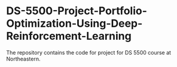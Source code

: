 # DS-5500-Project-Portfolio-Optimization-Using-Deep-Reinforcement-Learning
The repository contains the code for project for DS 5500 course at Northeastern. 
